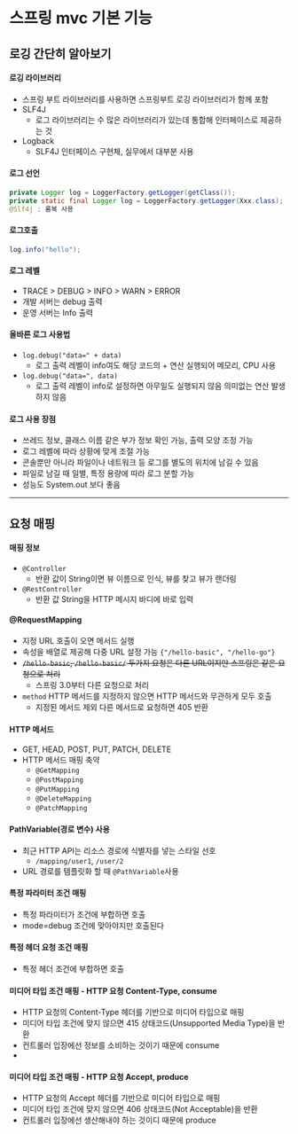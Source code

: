 # 스프링 mvc 기본 기능

## 로깅 간단히 알아보기
#### 로깅 라이브러리
- 스프링 부트 라이브러리를 사용하면 스프링부트 로깅 라이브러리가 함께 포함
- SLF4J
  - 로그 라이브러리는 수 많은 라이브러리가 있는데 통합해 인터페이스로 제공하는 것 
- Logback
  - SLF4J 인터페이스 구현체, 실무에서 대부분 사용 
#### 로그 선언
```java
private Logger log = LoggerFactory.getLogger(getClass());
private static final Logger log = LoggerFactory.getLogger(Xxx.class);
@Slf4j : 롬복 사용
```
#### 로그호출
```java
log.info("hello");
```

#### 로그 레벨
- TRACE > DEBUG > INFO > WARN > ERROR
- 개발 서버는 debug 출력
- 운영 서버는 Info 출력

#### 올바른 로그 사용법
- `log.debug("data=" + data)`
  - 로그 출력 레벨이 info여도 해당 코드의 + 연산 실행되어 메모리, CPU 사용
- `log.debug("data=", data)`
  - 로그 출력 레벨이 info로 설정하면 아무일도 실행되지 않음 의미없는 연산 발생하지 않음

#### 로그 사용 장점
- 쓰레드 정보, 클래스 이름 같은 부가 정보 확인 가능, 출력 모양 조정 가능
- 로그 레벨에 따라 상황에 맞게 조절 가능
- 콘솔뿐만 아니라 파일이나 네트워크 등 로그를 별도의 위치에 남길 수 있음
- 파일로 남길 때 일별, 특정 용량에 따라 로그 분할 가능
- 성능도 System.out 보다 좋음

---

## 요청 매핑

#### 매핑 정보
- `@Controller`
  - 반환 값이 String이면 뷰 이름으로 인식, 뷰를 찾고 뷰가 랜더링
- `@RestController`
  - 반환 값 String을 HTTP 메시지 바디에 바로 입력

#### @RequestMapping
- 지정 URL 호출이 오면 메서드 실행
- 속성을 배열로 제공해 다중 URL 설정 가능 `{"/hello-basic", "/hello-go"}`
- ~~`/hello-basic`, `/hello-basic/` 두가지 요청은 다른 URL이지만 스프링은 같은 요청으로 처리~~ 
  - 스프링 3.0부터 다른 요청으로 처리
- `method` HTTP 메서드를 지정하지 않으면 HTTP 메서드와 무관하게 모두 호출
  - 지정된 메서드 제외 다른 메서드로 요청하면 405 반환

#### HTTP 메서드
- GET, HEAD, POST, PUT, PATCH, DELETE
- HTTP 메서드 매핑 축약
  - `@GetMapping`
  - `@PostMapping`
  - `@PutMapping`
  - `@DeleteMapping`
  - `@PatchMapping`

#### PathVariable(경로 변수) 사용
- 최근 HTTP API는 리소스 경로에 식별자를 넣는 스타일 선호 
  - `/mapping/user1`, `/user/2`
- URL 경로를 템플릿화 할 때 `@PathVariable`사용

#### 특정 파라미터 조건 매핑
- 특정 파라미터가 조건에 부합하면 호출
- mode=debug 조건에 맞아야지만 호출된다

#### 특정 헤더 요청 조건 매핑
- 특정 헤더 조건에 부합하면 호출

#### 미디어 타입 조건 매핑 - HTTP 요청 Content-Type, consume
- HTTP 요청의 Content-Type 헤더를 기반으로 미디어 타입으로 매핑
- 미디어 타입 조건에 맞지 않으면 415 상태코드(Unsupported Media Type)을 반환
- 컨트롤러 입장에선 정보를 소비하는 것이기 때문에 consume
- 
#### 미디어 타입 조건 매핑 - HTTP 요청 Accept, produce
- HTTP 요청의 Accept 헤더를 기반으로 미디어 타입으로 매핑
- 미디어 타입 조건에 맞지 않으면 406 상태코드(Not Acceptable)을 반환
- 컨트롤러 입장에선 생산해내야 하는 것이디 때문에 produce